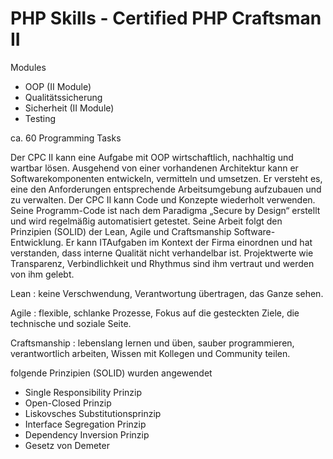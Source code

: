 # PHP Skills - Certified PHP Craftsman II

Modules
- OOP (II Module)
- Qualitätssicherung
- Sicherheit (II Module)
- Testing

ca. 60 Programming Tasks

Der CPC II kann eine Aufgabe mit OOP wirtschaftlich, nachhaltig und wartbar lösen. Ausgehend von einer vorhandenen Architektur kann er 
Softwarekomponenten entwickeln, vermitteln und umsetzen. Er versteht es, eine den Anforderungen entsprechende Arbeitsumgebung aufzubauen 
und zu verwalten. Der CPC II kann Code und Konzepte wiederholt verwenden. Seine Programm-Code ist nach dem Paradigma „Secure by Design“ 
erstellt und wird regelmäßig automatisiert getestet. Seine Arbeit folgt den Prinzipien (SOLID) der Lean, Agile und Craftsmanship Software-
Entwicklung. Er kann ITAufgaben im Kontext der Firma einordnen und hat verstanden, dass interne Qualität nicht verhandelbar ist. 
Projektwerte wie Transparenz, Verbindlichkeit und Rhythmus sind ihm vertraut und werden von ihm gelebt. 

Lean : keine Verschwendung, Verantwortung übertragen, das Ganze sehen.

Agile : flexible, schlanke Prozesse, Fokus auf die gesteckten Ziele, die technische und soziale Seite.

Craftsmanship : lebenslang lernen und üben, sauber programmieren, verantwortlich arbeiten, Wissen mit Kollegen und Community teilen.

folgende Prinzipien (SOLID) wurden angewendet
- Single Responsibility Prinzip
- Open-Closed Prinzip
- Liskovsches Substitutionsprinzip
- Interface Segregation Prinzip
- Dependency Inversion Prinzip
- Gesetz von Demeter
